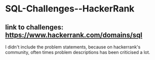 # SQL-Challenges--HackerRank

link to challenges: https://www.hackerrank.com/domains/sql
-----------
I didn't include the problem statements, because on hackerrank's community, often times problem descriptions
has been criticised a lot.
